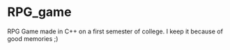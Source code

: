# RPG_game
RPG Game made in C++ on a first semester of college. I keep it because of good memories ;)

